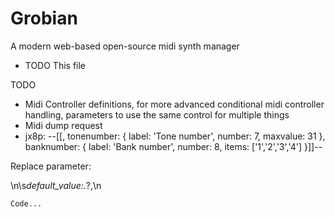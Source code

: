 # Grobian
A modern web-based open-source midi synth manager

- TODO This file

TODO


* Midi Controller definitions, for more advanced conditional midi controller handling, parameters to use the same control for multiple things
* Midi dump request
* jx8p: --[[,
      tonenumber: {
        label: 'Tone number',
        number: 7,
        maxvalue: 31
      },
      banknumber: {
        label: 'Bank number',
        number: 8,
        items: ['1','2','3','4']
      }]]--     


Replace parameter:

\n\s*default_value:.*?,\n

```
Code...
```

